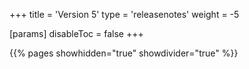 +++
title = 'Version 5'
type = 'releasenotes'
weight = -5

[params]
  disableToc = false
+++

{{% pages showhidden="true" showdivider="true" %}}

